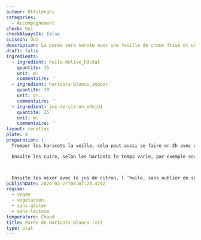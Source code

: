 ```yaml
---
auteur: Ottolenghi
categories:
  - Accompagnement
check: Oui
checkAlwaysOk: false
cuisson: Oui
description: La purée sera servie avec une feuille de choux frisé et une picada. Mais elle peut faire un accompagnement de légumes avec un peu de jus.
draft: false
ingredients:
  - ingredient: huile-dolive_h3c8al
    quantite: 15
    unit: ml
    commentaire: ''
  - ingredient: haricots-blancs_znpoor
    quantite: 70
    unit: gr.
    commentaire: ''
  - ingredient: jus-de-citron_e4mjd1
    quantite: 25
    unit: ml
    commentaire: ''
layout: recettes
plate: 4
preparation: |-
  Tremper les haricots la veille, cela peut aussi se faire en 2h avec de l'eau chaude, mais pour une meilleure digestion, 2 jours de trempages en changeant l'eau est le top.

  Ensuite les cuire, selon les haricots le temps varie, par exemple ceux de Lima prennent plutôt 2h, alors que les petits lingots blancs seront cuit en une petite heur s'ils ont eu un bon trempage.



  Ensuite les mixer avec le jus de citron, l 'huile, sans oublier de saler. Ici on peut rajouter un peu d 'eau, selon l'égouttage opéré. On voudra que la purée soit bien lisse et pas sèche.
publishDate: 2024-03-27T08:07:20.474Z
regime:
  - vegan
  - vegetarien
  - sans-gluten
  - sans-lactose
temperature: Chaud
title: Purée de Haricots Blancs (v2)
type: plat
---
```

